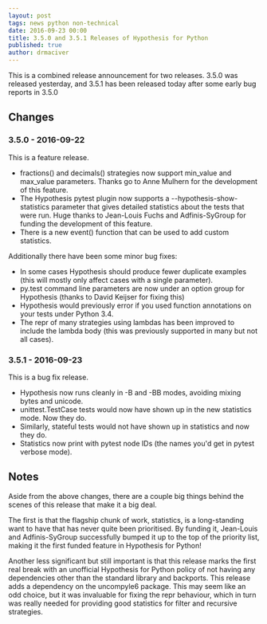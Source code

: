 ```yaml
---
layout: post
tags: news python non-technical
date: 2016-09-23 00:00
title: 3.5.0 and 3.5.1 Releases of Hypothesis for Python
published: true
author: drmaciver
---
```


This is a combined release announcement for two releases. 3.5.0
was released yesterday, and 3.5.1 has been released today after
some early bug reports in 3.5.0

## Changes

### 3.5.0 - 2016-09-22

This is a feature release.

* fractions() and decimals() strategies now support min_value and max_value
  parameters. Thanks go to Anne Mulhern for the development of this feature.
* The Hypothesis pytest plugin now supports a --hypothesis-show-statistics parameter
  that gives detailed statistics about the tests that were run. Huge thanks to
  Jean-Louis Fuchs and Adfinis-SyGroup for funding the development of this feature.
* There is a new event() function that can be used to add custom statistics.

Additionally there have been some minor bug fixes:

* In some cases Hypothesis should produce fewer duplicate examples (this will mostly
  only affect cases with a single parameter).
* py.test command line parameters are now under an option group for Hypothesis (thanks
  to David Keijser for fixing this)
* Hypothesis would previously error if you used function annotations on your tests under
  Python 3.4.
* The repr of many strategies using lambdas has been improved to include the lambda body
  (this was previously supported in many but not all cases).


### 3.5.1 - 2016-09-23

This is a bug fix release.

* Hypothesis now runs cleanly in -B and -BB modes, avoiding mixing bytes and unicode.
* unittest.TestCase tests would now have shown up in the new statistics mode. Now they
  do.
* Similarly, stateful tests would not have shown up in statistics and now they do.
* Statistics now print with pytest node IDs (the names you'd get in pytest verbose mode).


## Notes

Aside from the above changes, there are a couple big things behind the scenes of this
release that make it a big deal.

The first is that the flagship chunk of work, statistics, is a long-standing want to
have that has never quite been prioritised. By funding it, Jean-Louis and Adfinis-SyGroup
successfully bumped it up to the top of the priority list, making it the first funded
feature in Hypothesis for Python!

Another less significant but still important is that this release marks the first real
break with an unofficial Hypothesis for Python policy of not having any dependencies
other than the standard library and backports. This release adds a dependency on the
uncompyle6 package. This may seem like an odd choice, but it was invaluable for fixing
the repr behaviour, which in turn was really needed for providing good statistics
for filter and recursive strategies.
